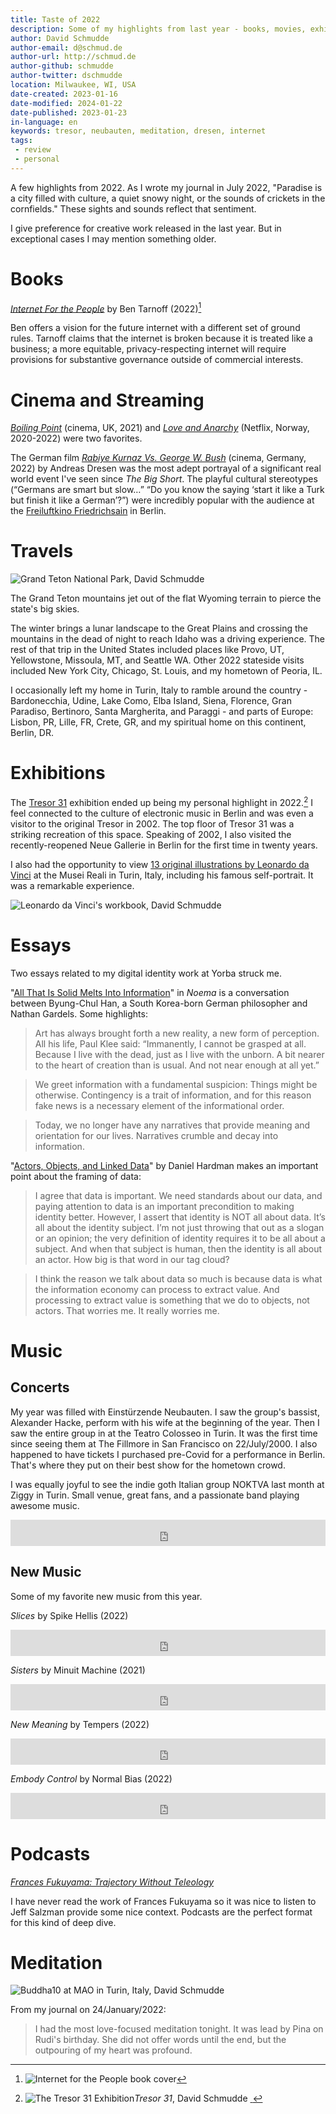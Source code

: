 ```yaml
---
title: Taste of 2022
description: Some of my highlights from last year - books, movies, exhibitions, travel, and more."
author: David Schmudde
author-email: d@schmud.de
author-url: http://schmud.de
author-github: schmudde
author-twitter: dschmudde
location: Milwaukee, WI, USA
date-created: 2023-01-16
date-modified: 2024-01-22
date-published: 2023-01-23
in-language: en
keywords: tresor, neubauten, meditation, dresen, internet
tags:
 - review
 - personal
---
```


A few highlights from 2022. As I wrote my journal in July 2022, "Paradise is a city filled with culture, a quiet snowy night, or the sounds of crickets in the cornfields." These sights and sounds reflect that sentiment.

I give preference for creative work released in the last year. But in exceptional cases I may mention something older.

# Books

*[Internet For the People](https://www.versobooks.com/books/3927-internet-for-the-people)* by Ben Tarnoff (2022)[^internet-for-the-people]

[^internet-for-the-people]: ![*Internet for the People* book cover](/img/2022-12-05-different-internet/internet-for-the-people-cover.jpg)

Ben offers a vision for the future internet with a different set of ground rules. Tarnoff claims that the internet is broken because it is treated like a business; a more equitable, privacy-respecting internet will require provisions for substantive governance outside of commercial interests.

# Cinema and Streaming

*[Boiling Point](https://en.wikipedia.org/wiki/Boiling_Point_(2021_film))* (cinema, UK, 2021) and *[Love and Anarchy](https://en.wikipedia.org/wiki/Love_%26_Anarchy_(TV_series))* (Netflix, Norway, 2020-2022) were two favorites.

The German film *[Rabiye Kurnaz Vs. George W. Bush](<https://deadline.com/2022/02/review-rabiye-kurnaz-vs-george-w-bush-berlin-film-festival-1234932367/>)* (cinema, Germany, 2022) by Andreas Dresen was the most adept portrayal of a significant real world event I've seen since *The Big Short*. The playful cultural stereotypes (“Germans are smart but slow…” “Do you know the saying ‘start it like a Turk but finish it like a German’?”) were incredibly popular with the audience at the [Freiluftkino Friedrichsain](https://www.freiluftkino-friedrichshain.de/) in Berlin.

# Travels

![*Grand Teton National Park*, David Schmudde <span property="license"><a class="link no-tufte-underline" href="https://creativecommons.org/licenses/by/4.0/deed.en" rel="license"><i class="fab fa-creative-commons"></i>&nbsp;<i class="fab fa-creative-commons-by"></i></a></span>](/img/taste-of-2022/grand-teton-1.jpg)

The Grand Teton mountains jet out of the flat Wyoming terrain to pierce the state's big skies.

The winter brings a lunar landscape to the Great Plains and crossing the mountains in the dead of night to reach Idaho was a driving experience. The rest of that trip in the United States included places like Provo, UT, Yellowstone, Missoula, MT, and Seattle WA. Other 2022 stateside visits included New York City, Chicago, St. Louis, and my hometown of Peoria, IL.

I occasionally left my home in Turin, Italy to ramble around the country - Bardonecchia, Udine, Lake Como, Elba Island, Siena, Florence, Gran Paradiso, Bertinoro, Santa Margherita, and Paraggi - and parts of Europe: Lisbon, PR, Lille, FR, Crete, GR, and my spiritual home on this continent, Berlin, DR.

# Exhibitions

The [Tresor 31](https://31.tresorberlin.com/) exhibition ended up being my personal highlight in 2022.[^tresor] I feel connected to the culture of electronic music in Berlin and was even a visitor to the original Tresor in 2002. The top floor of Tresor 31 was a striking recreation of this space. Speaking of 2002, I also visited the recently-reopened Neue Gallerie in Berlin for the first time in twenty years.

[^tresor]: ![The Tresor 31 Exhibition](/img/taste-of-2022/tresor.jpg)*Tresor 31*, David Schmudde <span property="license"><a class="link no-tufte-underline" href="https://creativecommons.org/licenses/by/4.0/deed.en" rel="license"><i class="fab fa-creative-commons"></i>&nbsp;<i class="fab fa-creative-commons-by"></i></a></span>

I also had the opportunity to view [13 original illustrations by Leonardo da Vinci](https://museireali.beniculturali.it/15-25-aprile-2022-a-tu-per-tu-con-leonardo/) at the Musei Reali in Turin, Italy, including his famous self-portrait. It was a remarkable experience.

![*Leonardo da Vinci's workbook*, David Schmudde <span property="license"><a class="link no-tufte-underline" href="https://creativecommons.org/licenses/by/4.0/deed.en" rel="license"><i class="fab fa-creative-commons"></i>&nbsp;<i class="fab fa-creative-commons-by"></i></a></span>](/img/taste-of-2022/davinci.jpg)

# Essays

Two essays related to my digital identity work at Yorba struck me.

"[All That Is Solid Melts Into Information](https://www.noemamag.com/all-that-is-solid-melts-into-information/)" in *Noema* is a conversation between Byung-Chul Han, a South Korea-born German philosopher and Nathan Gardels. Some highlights:

> Art has always brought forth a new reality, a new form of perception. All his life, Paul Klee said: “Immanently, I cannot be grasped at all. Because I live with the dead, just as I live with the unborn. A bit nearer to the heart of creation than is usual. And not near enough at all yet.”

>  We greet information with a fundamental suspicion: Things might be otherwise. Contingency is a trait of information, and for this reason fake news is a necessary element of the informational order.

> Today, we no longer have any narratives that provide meaning and orientation for our lives. Narratives crumble and decay into information.

"[Actors, Objects, and Linked Data](https://daniel-hardman.medium.com/actors-objects-and-linked-data-7f60701af9bd)" by Daniel Hardman makes an important point about the framing of data:

> I agree that data is important. We need standards about our data, and paying attention to data is an important precondition to making identity better. However, I assert that identity is NOT all about data. It’s all about the identity subject. I’m not just throwing that out as a slogan or an opinion; the very definition of identity requires it to be all about a subject. And when that subject is human, then the identity is all about an actor. How big is that word in our tag cloud?

> I think the reason we talk about data so much is because data is what the information economy can process to extract value. And processing to extract value is something that we do to objects, not actors. That worries me. It really worries me.

# Music

## Concerts

My year was filled with Einstürzende Neubauten. I saw the group's bassist, Alexander Hacke, perform with his wife at the beginning of the year. Then I saw the entire group in at the Teatro Colosseo in Turin. It was the first time since seeing them at The Fillmore in San Francisco on 22/July/2000. I also happened to have tickets I purchased pre-Covid for a performance in Berlin. That's where they put on their best show for the hometown crowd.

I was equally joyful to see the indie goth Italian group NOKTVA last month at Ziggy in Turin. Small venue, great fans, and a passionate band playing awesome music.

<iframe style="border: 0; width: 100%; height: 42px;" src="https://bandcamp.com/EmbeddedPlayer/album=1326966091/size=small/bgcol=ffffff/linkcol=0687f5/track=1036291141/transparent=true/" seamless><a href="https://noktva.bandcamp.com/album/like-seven-forgotten-tales">Like Seven Forgotten Tales by NOKTVA</a></iframe>

## New Music

Some of my favorite new music from this year.

*Slices* by Spike Hellis (2022)

<iframe style="border: 0; width: 100%; height: 42px;" src="https://bandcamp.com/EmbeddedPlayer/album=963274922/size=small/bgcol=ffffff/linkcol=0687f5/track=3116190627/transparent=true/" seamless><a href="https://spikehellis.bandcamp.com/album/spike-hellis">Spike Hellis by Spike Hellis</a></iframe>

*Sisters* by Minuit Machine (2021)

<iframe style="border: 0; width: 100%; height: 42px;" src="https://bandcamp.com/EmbeddedPlayer/album=3747723520/size=small/bgcol=ffffff/linkcol=0687f5/track=3255539827/transparent=true/" seamless><a href="https://minuitmachine.bandcamp.com/album/basic-needs">Basic Needs by Minuit Machine</a></iframe>

*New Meaning* by Tempers (2022)

<iframe style="border: 0; width: 100%; height: 42px;" src="https://bandcamp.com/EmbeddedPlayer/album=2348589441/size=small/bgcol=ffffff/linkcol=0687f5/transparent=true/" seamless><a href="https://tempers.bandcamp.com/album/new-meaning">New Meaning by TEMPERS</a></iframe>

*Embody Control* by Normal Bias (2022)

<iframe style="border: 0; width: 100%; height: 42px;" src="https://bandcamp.com/EmbeddedPlayer/album=2696004660/size=small/bgcol=ffffff/linkcol=0687f5/transparent=true/" seamless><a href="https://synthicide.bandcamp.com/album/normal-bias">Normal Bias by Normal Bias</a></iframe>

# Podcasts

*[Frances Fukuyama: Trajectory Without Teleology](https://www.dailyevolver.com/2022/05/frances-fukuyama-trajectory-without-teleology/)*

I have never read the work of Frances Fukuyama so it was nice to listen to Jeff Salzman provide some nice context. Podcasts are the perfect format for this kind of deep dive.

# Meditation

![[Buddha10 at MAO in Turin, Italy](https://www.maotorino.it/en/eventi-e-mostre/exhibition-buddha10), David Schmudde <span property="license"><a class="link no-tufte-underline" href="https://creativecommons.org/licenses/by/4.0/deed.en" rel="license"><i class="fab fa-creative-commons"></i>&nbsp;<i class="fab fa-creative-commons-by"></i></a></span>](/img/taste-of-2022/buddhism.jpg)

From my journal on 24/January/2022:

> I had the most love-focused meditation tonight. It was lead by Pina on Rudi's birthday. She did not offer words until the end, but the outpouring of my heart was profound.
